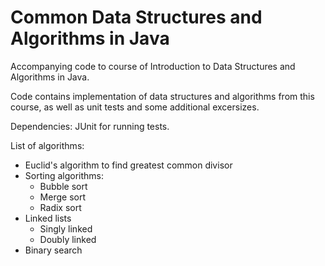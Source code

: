 # Common Data Structures and Algorithms in Java

Accompanying code to course of Introduction to Data Structures and Algorithms in Java.

Code contains implementation of data structures and algorithms from this course, as well as unit tests and some additional excersizes.

 Dependencies: JUnit for running tests.

 List of algorithms:

 * Euclid's algorithm to find greatest common divisor
 * Sorting algorithms:
    * Bubble sort
    * Merge sort
    * Radix sort
 * Linked lists
    * Singly linked
    * Doubly linked
 * Binary search